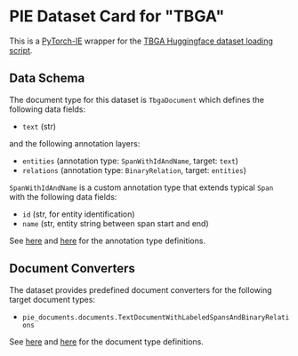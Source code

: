 # PIE Dataset Card for "TBGA"

This is a [PyTorch-IE](https://github.com/ChristophAlt/pytorch-ie) wrapper for the
[TBGA Huggingface dataset loading script](https://huggingface.co/datasets/DFKI-SLT/tbga).

## Data Schema

The document type for this dataset is `TbgaDocument` which defines the following data fields:

- `text` (str)

and the following annotation layers:

- `entities` (annotation type: `SpanWithIdAndName`, target: `text`)
- `relations` (annotation type: `BinaryRelation`, target: `entities`)

`SpanWithIdAndName` is a custom annotation type that extends typical `Span` with the following data fields:

- `id` (str, for entity identification)
- `name` (str, entity string between span start and end)

See [here](https://github.com/ArneBinder/pie-documents/blob/main/src/pie_documents/annotations.py) and
[here](https://github.com/ArneBinder/pie-documents/blob/main/src/pie_documents/annotations.py) for the annotation
type definitions.

## Document Converters

The dataset provides predefined document converters for the following target document types:

- `pie_documents.documents.TextDocumentWithLabeledSpansAndBinaryRelations`

See [here](https://github.com/ArneBinder/pie-documents/blob/main/src/pie_documents/documents.py) and
[here](https://github.com/ArneBinder/pie-documents/blob/main/src/pie_documents/documents.py) for the document type
definitions.
